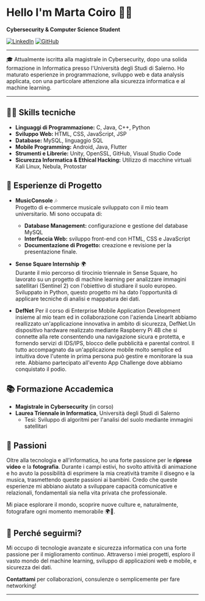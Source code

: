 # Hello I'm Marta Coiro 👩‍💻

**Cybersecurity & Computer Science Student**

[![LinkedIn](https://img.shields.io/badge/LinkedIn-0077B5?style=flat&logo=linkedin&logoColor=white)](https://www.linkedin.com/in/marta-coiro-650657227/)
[![GitHub](https://img.shields.io/badge/GitHub-100000?style=flat&logo=github&logoColor=white)](https://github.com/MartaCoiro)

---

🎓 Attualmente iscritta alla magistrale in Cybersecurity, dopo una solida formazione in Informatica presso l'Università degli Studi di Salerno. Ho maturato esperienze in programmazione, sviluppo web e data analysis applicata, con una particolare attenzione alla sicurezza informatica e al machine learning.

---

## 🧑‍💻 Skills tecniche

- **Linguaggi di Programmazione:** C, Java, C++, Python
- **Sviluppo Web:** HTML, CSS, JavaScript, JSP
- **Database:** MySQL, linguaggio SQL
- **Mobile Programming:** Android, Java, Flutter 
- **Strumenti e Librerie:** Unity, OpenSSL, GitHub, Visual Studio Code
- **Sicurezza Informatica & Ethical Hacking:** Utilizzo di macchine virtuali Kali Linux, Nebula, Protostar

## 🚀 Esperienze di Progetto

- **MusicConsole** 🎶  
  Progetto di e-commerce musicale sviluppato con il mio team universitario. Mi sono occupata di:
  - **Database Management:** configurazione e gestione del database MySQL
  - **Interfaccia Web:** sviluppo front-end con HTML, CSS e JavaScript
  - **Documentazione di Progetto:** creazione e revisione per la presentazione finale.

  >

- **Sense Square Internship** 🌍  
  Durante il mio percorso di tirocinio triennale in Sense Square, ho lavorato su un progetto di machine learning per analizzare immagini satellitari (Sentinel 2) con l'obiettivo di studiare il suolo europeo. Sviluppato in Python, questo progetto mi ha dato l’opportunità di applicare tecniche di analisi e mappatura dei dati.

- **DefNet**
Per il corso di Enterprise Mobile Application Development insieme al mio team ed in collaborazione con l'azienda LinearIt abbiamo reallizzato un'applicazione innovativa in ambito di sicurezza, DefNet.Un dispositivo hardware realizzato mediante Raspberry Pi 4B che si connette alla rete consentendo una navigazione sicura e protetta, e fornendo servizi di IDS/IPS, blocco delle pubblicità e parental control. Il tutto accompagnato da un'applicazione mobile molto semplice ed intuitiva dove l'utente in prima persona può gestire e monitorare la sua rete.
Abbiamo partecipato all'evento App Challenge dove abbiamo conquistato il podio.

## 📚 Formazione Accademica

- **Magistrale in Cybersecurity** (in corso)
- **Laurea Triennale in Informatica**, Università degli Studi di Salerno
  - Tesi: Sviluppo di algoritmi per l'analisi del suolo mediante immagini satellitari

## 🎨 Passioni

Oltre alla tecnologia e all'informatica, ho una forte passione per le **riprese video** e la **fotografia**. Durante i campi estivi, ho svolto attività di animazione e ho avuto la possibilità di esprimere la mia creatività tramite il disegno e la musica, trasmettendo queste passioni ai bambini. Credo che queste esperienze mi abbiano aiutato a sviluppare capacità comunicative e relazionali, fondamentali sia nella vita privata che professionale. 

Mi piace esplorare il mondo, scoprire nuove culture e, naturalmente, fotografare ogni momento memorabile 🌍📸.

## 👀 Perché seguirmi?

Mi occupo di tecnologie avanzate e sicurezza informatica con una forte passione per il miglioramento continuo. Attraverso i miei progetti, esploro il vasto mondo del machine learning, sviluppo di applicazioni web e mobile, e sicurezza dei dati.

**Contattami** per collaborazioni, consulenze o semplicemente per fare networking!

--- 
